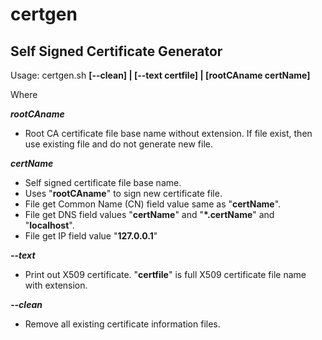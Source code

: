# certgen
Self Signed Certificate Generator
---------------------------------

Usage:  certgen.sh  **[--clean] | [--text certfile] | [rootCAname certName]**

Where

***rootCAname***   
  * Root CA certificate file base name without extension. If file
    exist, then use existing file and do not generate new file.

***certName***
  * Self signed certificate file base name.
  * Uses "**rootCAname**" to sign new certificate file.
  * File get Common Name (CN) field value same as "**certName**".
  * File get DNS field values "**certName**" and "**\*.certName**" and "**localhost**".
  * File get IP field value "**127.0.0.1**"

***--text***
  * Print out X509 certificate. "**certfile**" is full X509
    certificate file name with extension.

***--clean***
  * Remove all existing certificate information files.

